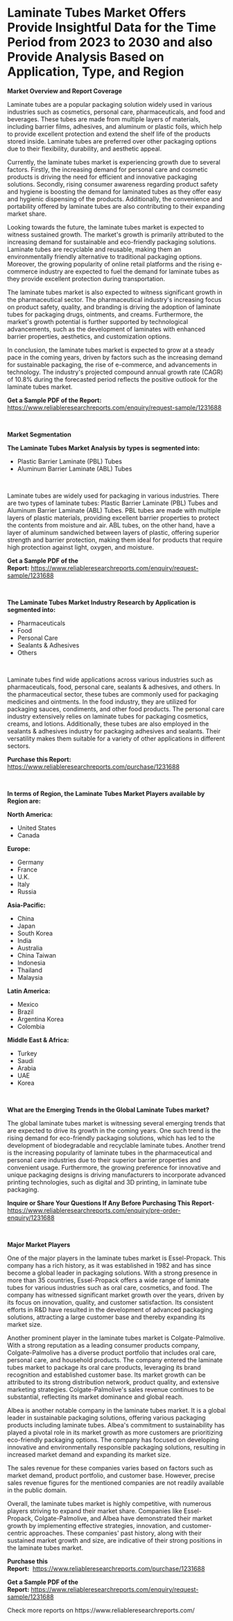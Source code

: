 <p><h1>Laminate Tubes Market Offers Provide Insightful Data for the Time Period from 2023 to 2030 and also Provide Analysis Based on Application, Type, and Region</h1></p><p><strong>Market Overview and Report Coverage</strong></p>
<p><p>Laminate tubes are a popular packaging solution widely used in various industries such as cosmetics, personal care, pharmaceuticals, and food and beverages. These tubes are made from multiple layers of materials, including barrier films, adhesives, and aluminum or plastic foils, which help to provide excellent protection and extend the shelf life of the products stored inside. Laminate tubes are preferred over other packaging options due to their flexibility, durability, and aesthetic appeal.</p><p>Currently, the laminate tubes market is experiencing growth due to several factors. Firstly, the increasing demand for personal care and cosmetic products is driving the need for efficient and innovative packaging solutions. Secondly, rising consumer awareness regarding product safety and hygiene is boosting the demand for laminated tubes as they offer easy and hygienic dispensing of the products. Additionally, the convenience and portability offered by laminate tubes are also contributing to their expanding market share.</p><p>Looking towards the future, the laminate tubes market is expected to witness sustained growth. The market's growth is primarily attributed to the increasing demand for sustainable and eco-friendly packaging solutions. Laminate tubes are recyclable and reusable, making them an environmentally friendly alternative to traditional packaging options. Moreover, the growing popularity of online retail platforms and the rising e-commerce industry are expected to fuel the demand for laminate tubes as they provide excellent protection during transportation.</p><p>The laminate tubes market is also expected to witness significant growth in the pharmaceutical sector. The pharmaceutical industry's increasing focus on product safety, quality, and branding is driving the adoption of laminate tubes for packaging drugs, ointments, and creams. Furthermore, the market's growth potential is further supported by technological advancements, such as the development of laminates with enhanced barrier properties, aesthetics, and customization options.</p><p>In conclusion, the laminate tubes market is expected to grow at a steady pace in the coming years, driven by factors such as the increasing demand for sustainable packaging, the rise of e-commerce, and advancements in technology. The industry's projected compound annual growth rate (CAGR) of 10.8% during the forecasted period reflects the positive outlook for the laminate tubes market.</p></p>
<p><strong>Get a Sample PDF of the Report:</strong> <a href="https://www.reliableresearchreports.com/enquiry/request-sample/1231688">https://www.reliableresearchreports.com/enquiry/request-sample/1231688</a></p>
<p>&nbsp;</p>
<p><strong>Market Segmentation</strong></p>
<p><strong>The Laminate Tubes Market Analysis by types is segmented into:</strong></p>
<p><ul><li>Plastic Barrier Laminate (PBL) Tubes</li><li>Aluminum Barrier Laminate (ABL) Tubes</li></ul></p>
<p>&nbsp;</p>
<p><p>Laminate tubes are widely used for packaging in various industries. There are two types of laminate tubes: Plastic Barrier Laminate (PBL) Tubes and Aluminum Barrier Laminate (ABL) Tubes. PBL tubes are made with multiple layers of plastic materials, providing excellent barrier properties to protect the contents from moisture and air. ABL tubes, on the other hand, have a layer of aluminum sandwiched between layers of plastic, offering superior strength and barrier protection, making them ideal for products that require high protection against light, oxygen, and moisture.</p></p>
<p><strong>Get a Sample PDF of the Report:</strong>&nbsp;<a href="https://www.reliableresearchreports.com/enquiry/request-sample/1231688">https://www.reliableresearchreports.com/enquiry/request-sample/1231688</a></p>
<p>&nbsp;</p>
<p><strong>The Laminate Tubes Market Industry Research by Application is segmented into:</strong></p>
<p><ul><li>Pharmaceuticals</li><li>Food</li><li>Personal Care</li><li>Sealants & Adhesives</li><li>Others</li></ul></p>
<p>&nbsp;</p>
<p><p>Laminate tubes find wide applications across various industries such as pharmaceuticals, food, personal care, sealants & adhesives, and others. In the pharmaceutical sector, these tubes are commonly used for packaging medicines and ointments. In the food industry, they are utilized for packaging sauces, condiments, and other food products. The personal care industry extensively relies on laminate tubes for packaging cosmetics, creams, and lotions. Additionally, these tubes are also employed in the sealants & adhesives industry for packaging adhesives and sealants. Their versatility makes them suitable for a variety of other applications in different sectors.</p></p>
<p><strong>Purchase this Report:</strong>&nbsp; <a href="https://www.reliableresearchreports.com/purchase/1231688">https://www.reliableresearchreports.com/purchase/1231688</a></p>
<p>&nbsp;</p>
<p><strong>In terms of Region, the Laminate Tubes Market Players available by Region are:</strong></p>
<p>
    <p> <strong> North America: </strong>
        <ul>
            <li>United States</li>
            <li>Canada</li>
        </ul>
        </p> 
    <p> <strong> Europe: </strong>
        <ul>
            <li>Germany</li>
            <li>France</li>
            <li>U.K.</li>
            <li>Italy</li>
            <li>Russia</li>
        </ul>
        </p> 
    <p> <strong> Asia-Pacific: </strong>
        <ul>
            <li>China</li>
            <li>Japan</li>
            <li>South Korea</li>
            <li>India</li>
            <li>Australia</li>
            <li>China Taiwan</li>
            <li>Indonesia</li>
            <li>Thailand</li>
            <li>Malaysia</li>
        </ul>
        </p> 
    <p> <strong> Latin America: </strong>
        <ul>
            <li>Mexico</li>
            <li>Brazil</li>
            <li>Argentina Korea</li>
            <li>Colombia</li>
        </ul>
        </p> 
    <p> <strong> Middle East & Africa: </strong>
        <ul>
            <li>Turkey</li>
            <li>Saudi</li>
            <li>Arabia</li>
            <li>UAE</li>
            <li>Korea</li>
        </ul>
    </p>
    </p>
<p>&nbsp;</p>
<p><strong>What are the Emerging Trends in the Global Laminate Tubes market?</strong></p>
<p><p>The global laminate tubes market is witnessing several emerging trends that are expected to drive its growth in the coming years. One such trend is the rising demand for eco-friendly packaging solutions, which has led to the development of biodegradable and recyclable laminate tubes. Another trend is the increasing popularity of laminate tubes in the pharmaceutical and personal care industries due to their superior barrier properties and convenient usage. Furthermore, the growing preference for innovative and unique packaging designs is driving manufacturers to incorporate advanced printing technologies, such as digital and 3D printing, in laminate tube packaging.</p></p>
<p><strong>Inquire or Share Your Questions If Any Before Purchasing This Report</strong>- <a href="https://www.reliableresearchreports.com/enquiry/pre-order-enquiry/1231688">https://www.reliableresearchreports.com/enquiry/pre-order-enquiry/1231688</a></p>
<p>&nbsp;</p>
<p><strong>Major Market Players</strong></p>
<p><p>One of the major players in the laminate tubes market is Essel-Propack. This company has a rich history, as it was established in 1982 and has since become a global leader in packaging solutions. With a strong presence in more than 35 countries, Essel-Propack offers a wide range of laminate tubes for various industries such as oral care, cosmetics, and food. The company has witnessed significant market growth over the years, driven by its focus on innovation, quality, and customer satisfaction. Its consistent efforts in R&D have resulted in the development of advanced packaging solutions, attracting a large customer base and thereby expanding its market size. </p><p>Another prominent player in the laminate tubes market is Colgate-Palmolive. With a strong reputation as a leading consumer products company, Colgate-Palmolive has a diverse product portfolio that includes oral care, personal care, and household products. The company entered the laminate tubes market to package its oral care products, leveraging its brand recognition and established customer base. Its market growth can be attributed to its strong distribution network, product quality, and extensive marketing strategies. Colgate-Palmolive's sales revenue continues to be substantial, reflecting its market dominance and global reach.</p><p>Albea is another notable company in the laminate tubes market. It is a global leader in sustainable packaging solutions, offering various packaging products including laminate tubes. Albea's commitment to sustainability has played a pivotal role in its market growth as more customers are prioritizing eco-friendly packaging options. The company has focused on developing innovative and environmentally responsible packaging solutions, resulting in increased market demand and expanding its market size.</p><p>The sales revenue for these companies varies based on factors such as market demand, product portfolio, and customer base. However, precise sales revenue figures for the mentioned companies are not readily available in the public domain.</p><p>Overall, the laminate tubes market is highly competitive, with numerous players striving to expand their market share. Companies like Essel-Propack, Colgate-Palmolive, and Albea have demonstrated their market growth by implementing effective strategies, innovation, and customer-centric approaches. These companies' past history, along with their sustained market growth and size, are indicative of their strong positions in the laminate tubes market.</p></p>
<p><strong>Purchase this Report:</strong>&nbsp;&nbsp;<a href="https://www.reliableresearchreports.com/purchase/1231688">https://www.reliableresearchreports.com/purchase/1231688</a></p>
<p></p>
<p><strong>Get a Sample PDF of the Report:</strong>&nbsp;<a href="https://www.reliableresearchreports.com/enquiry/request-sample/1231688">https://www.reliableresearchreports.com/enquiry/request-sample/1231688</a></p>
<p>Check more reports on https://www.reliableresearchreports.com/</p>